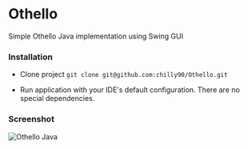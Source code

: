 Othello
=======

Simple Othello Java implementation using Swing GUI

### Installation

- Clone project `git clone git@github.com:chilly90/Othello.git`

- Run application with your IDE's default configuration. There are no special dependencies.

### Screenshot

![Othello Java](http://i.imgur.com/q0aBeen.png)
